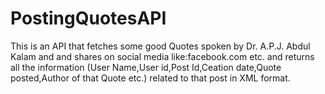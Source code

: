 # PostingQuotesAPI
This is an API that fetches some good Quotes spoken by Dr. A.P.J. Abdul Kalam and
and shares on social media like:facebook.com etc. and returns all the information
(User Name,User id,Post Id,Ceation date,Quote posted,Author of that Quote etc.)
related to that post in XML format.
